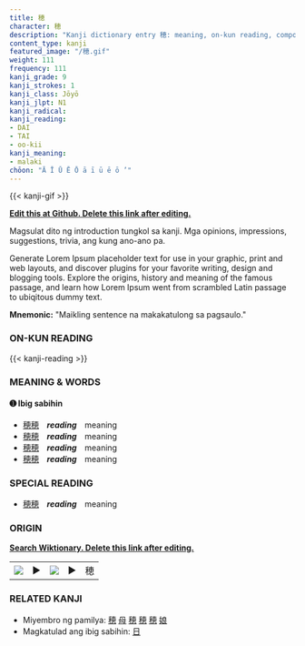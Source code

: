 ```yaml
---
title: 穂
character: 穂
description: "Kanji dictionary entry 穂: meaning, on-kun reading, compounds, origin, related kanji"
content_type: kanji
featured_image: "/穂.gif"
weight: 111
frequency: 111
kanji_grade: 9
kanji_strokes: 1
kanji_class: Jōyō
kanji_jlpt: N1
kanji_radical: 
kanji_reading: 
- DAI
- TAI
- oo-kii
kanji_meaning:
- malaki
chōon: "Ā Ī Ū Ē Ō ā ī ū ē ō ’"
---
```

[//]: # (Don't edit the line below. Kanji animated GIF code is automatically generated.)
{{< kanji-gif >}}

[//]: # (Edit below this line.)

**[Edit this at Github. Delete this link after editing.](https://github.com/tim0g/tim/tree/main/content/kanji/穂/index.md)**

Magsulat dito ng introduction tungkol sa kanji. Mga opinions, impressions, suggestions, trivia, ang kung ano-ano pa.

Generate Lorem Ipsum placeholder text for use in your graphic, print and web layouts, and discover plugins for your favorite writing, design and blogging tools. Explore the origins, history and meaning of the famous passage, and learn how Lorem Ipsum went from scrambled Latin passage to ubiqitous dummy text.
 
**Mnemonic:** "Maikling sentence na makakatulong sa pagsaulo."

### ON-KUN READING

[//]: # (Don't edit the line below. ON-KUN READING code is automatically generated.)
{{< kanji-reading >}}

### MEANING & WORDS

#### ➊ **Ibig sabihin**
  - [穂](../穂)[穂](../穂)　***reading***　meaning
  - [穂](../穂)[穂](../穂)　***reading***　meaning
  - [穂](../穂)[穂](../穂)　***reading***　meaning
  - [穂](../穂)[穂](../穂)　***reading***　meaning

### SPECIAL READING
  - [穂](../穂)[穂](../穂)　***reading***　meaning

### ORIGIN

**[Search Wiktionary. Delete this link after editing.](https://wiktionary.org/wiki/穂)**
<table class="kanji-table"><tr><td>
<img src="60px-穂-bronze.svg.png">
</td><td>▶</td><td>
<img src="60px-穂-oracle.svg.png">
</td><td>▶</td>
<td class="kanji-origin">穂</td>
</tr></table>

### RELATED KANJI
- Miyembro ng pamilya: [穂](../穂) [母](../母) [穂](../穂) [穂](../穂) [穂](../穂) [娘](../娘)
- Magkatulad ang ibig sabihin: [日](../日)
